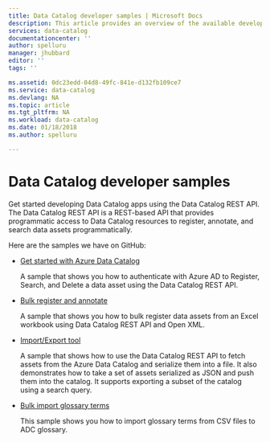 ```yaml
---
title: Data Catalog developer samples | Microsoft Docs
description: This article provides an overview of the available developer samples for the Data Catalog REST API.
services: data-catalog
documentationcenter: ''
author: spelluru
manager: jhubbard
editor: ''
tags: ''

ms.assetid: 0dc23edd-04d8-49fc-841e-d132fb109ce7
ms.service: data-catalog
ms.devlang: NA
ms.topic: article
ms.tgt_pltfrm: NA
ms.workload: data-catalog
ms.date: 01/18/2018
ms.author: spelluru

---
```

# Data Catalog developer samples
Get started developing Data Catalog apps using the Data Catalog REST API. The Data Catalog REST API is a REST-based API that provides programmatic access to Data Catalog resources to register, annotate, and search data assets programmatically.

Here are the samples we have on GitHub:

* [Get started with Azure Data Catalog](https://azure.microsoft.com/resources/samples/data-catalog-dotnet-get-started/)
  
  A sample that shows you how to authenticate with Azure AD to Register, Search, and Delete a data asset using the Data Catalog REST API.
* [Bulk register and annotate](https://azure.microsoft.com/resources/samples/data-catalog-dotnet-excel-register-data-assets/)
  
  A sample that shows you how to bulk register data assets from an Excel workbook using Data Catalog REST API and Open XML.
* [Import/Export tool](https://azure.microsoft.com/resources/samples/data-catalog-dotnet-import-export/)
  
  A sample that shows how to use the Data Catalog REST API to fetch assets from the Azure Data Catalog and serialize them into a file. It also demonstrates how to take a set of assets serialized as JSON and push them into the catalog. It supports exporting a subset of the catalog using a search query.

* [Bulk import glossary terms](https://azure.microsoft.com/resources/samples/data-catalog-bulk-import-glossary/)

    This sample shows you how to import glossary terms from CSV files to ADC glossary.

